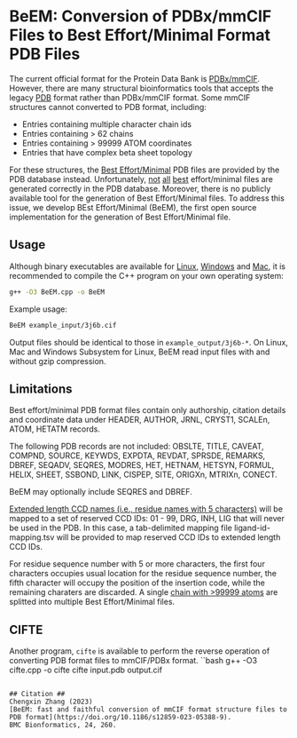 # BeEM: Conversion of PDBx/mmCIF Files to Best Effort/Minimal Format PDB Files #

The current official format for the Protein Data Bank is [PDBx/mmCIF](https://mmcif.wwpdb.org/). However, there are many structural bioinformatics tools that accepts the legacy [PDB](http://www.wwpdb.org/documentation/file-format-content/format33/v3.3.html) format rather than PDBx/mmCIF format. Some mmCIF structures cannot converted to PDB format, including:

* Entries containing multiple character chain ids
* Entries containing > 62 chains
* Entries containing > 99999 ATOM coordinates
* Entries that have complex beta sheet topology

For these structures, the [Best Effort/Minimal](https://www.rcsb.org/docs/general-help/structures-without-legacy-pdb-format-files) PDB files are provided by the PDB database instead. Unfortunately, [not](https://www.rcsb.org/structure/7NWG) [all](https://www.rcsb.org/structure/7NWH) [best](https://www.rcsb.org/structure/7NWI) effort/minimal files are generated correctly in the PDB database. Moreover, there is no publicly available tool for the generation of Best Effort/Minimal files. To address this issue, we develop BEst Effort/Minimal (BeEM), the first open source implementation for the generation of Best Effort/Minimal file.

## Usage ##
Although binary executables are available for 
[Linux](https://github.com/kad-ecoli/BeEM/releases/download/v1.0.1/BeEM.linux), 
[Windows](https://github.com/kad-ecoli/BeEM/releases/download/v1.0.1/BeEM.windows.exe) and
[Mac](https://github.com/kad-ecoli/BeEM/releases/download/v1.0.1/BeEM.macosx), 
it is recommended to compile the C++ program on your own operating system:
```bash
g++ -O3 BeEM.cpp -o BeEM
```
Example usage:
```bash
BeEM example_input/3j6b.cif
```
Output files should be identical to those in ``example_output/3j6b-*``.
On Linux, Mac and Windows Subsystem for Linux, BeEM read input files with and without gzip compression.

## Limitations ##
Best effort/minimal PDB format files contain only authorship, citation details and coordinate data under HEADER, AUTHOR, JRNL, CRYST1, SCALEn, ATOM, HETATM records.

The following PDB records are not included: OBSLTE, TITLE, CAVEAT, COMPND, SOURCE, KEYWDS, EXPDTA, REVDAT, SPRSDE, REMARKS, DBREF, SEQADV, SEQRES, MODRES, HET, HETNAM, HETSYN, FORMUL, HELIX, SHEET, SSBOND, LINK, CISPEP, SITE, ORIGXn, MTRIXn, CONECT.

BeEM may optionally include SEQRES and DBREF.

[Extended length CCD names (i.e., residue names with 5 characters)](https://www.rcsb.org/news/630fee4cebdf34532a949c34)
will be mapped to a set of reserved CCD IDs: 01 - 99, DRG, INH, LIG that will never be used in the PDB.
In this case, a tab-delimited mapping file ligand-id-mapping.tsv will be provided to map reserved CCD IDs to extended length CCD IDs.

For residue sequence number with 5 or more characters, the first four characters occupies usual location for the residue sequence number, the fifth character will occupy the position of the insertion code, while the remaining charaters are discarded. A single [chain with >99999 atoms](https://www.rcsb.org/structure/4V5X) are splitted into multiple Best Effort/Minimal files.

## CIFTE ##
Another program, ``cifte`` is available to perform the reverse operation of converting PDB format files to mmCIF/PDBx format.
``bash
g++ -O3 cifte.cpp -o cifte
cifte input.pdb output.cif
```

## Citation ##
Chengxin Zhang (2023)
[BeEM: fast and faithful conversion of mmCIF format structure files to PDB format](https://doi.org/10.1186/s12859-023-05388-9).
BMC Bionformatics, 24, 260.

